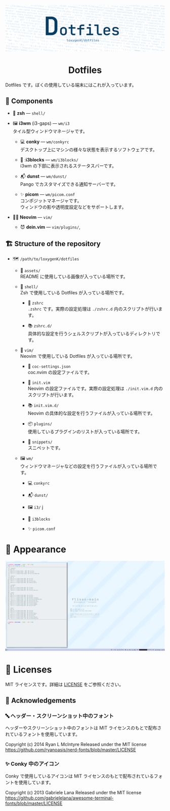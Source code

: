 ![Dotfiles - loxygenK/dotfiles](assets/header.png)

<h1 align="center">Dotfiles</h1>

Dotfiles です。ぼくの使用している端末にはこれが入っています。

## :jigsaw: Components

- :shell: **zsh** ― `shell/`

- :framed_picture: **i3wm** (i3-gaps) ― `wm/i3`<br />
  タイル型ウィンドウマネージャです。
  - :computer: **conky** ― `wm/conkyrc`<br />
    デスクトップ上にマシンの様々な状態を表示するソフトウェアです。

  - :speech_balloon: :**i3blocks** ― `wm/i3blocks/`<br />
    i3wm の下部に表示されるステータスバーです。

  - :mailbox_with_mail: **dunst** ― `wm/dunst/`<br />
    Pango でカスタマイズできる通知サーバーです。

  - :sparkles: **picom** ― `wm/picom.conf`<br />
    コンポジットマネージャです。<br />
    ウィンドウの影や透明度設定などをサポートします。

- :man_technologist: **Neovim** ― `vim/`<br />
  - :smiling_imp: **dein.vim** ― `vim/plugins/`,

## :building_construction: Structure of the repository

- :world_map: `/path/to/loxygenK/dotfiles`
  - :bento: `assets/`<br />README に使用している画像が入っている場所です。

  - :shell: `shell/`<br />Zsh で使用している Dotfiles が入っている場所です。

    - :triangular_flag_on_post: `zshrc`<br />`.zshrc` です。実際の設定処理は `./zshrc.d` 内のスクリプトが行います。

    - :books: `zshrc.d/`<br />具体的な設定を行うシェルスクリプトが入っているディレクトリです。

  - :memo: `vim/`<br />Neovim で使用している Dotfiles が入っている場所です。

    - :mage: `coc-settings.json`<br />coc.nvim の設定ファイルです。

    - :triangular_flag_on_post: `init.vim`<br />Neovim の設定ファイルです。実際の設定処理は  `./init.vim.d` 内のスクリプトが行います。

    - :books: `init.vim.d/`<br />Neovim の具体的な設定を行うファイルが入っている場所です。

    - :package: `plugins/`<br />使用しているプラグインのリストが入っている場所です。

    - :jigsaw: `snippets/`<br />スニペットです。

  - :framed_picture: `wm/`<br />ウィンドウマネージャなどの設定を行うファイルが入っている場所です。

    - :computer: `conkyrc`

    - :mailbox_with_mail: `dunst/`

    - :framed_picture: `i3/`
    j
    - :speech_balloon: `i3blocks`

    - :sparkles: `picom.conf`

# :eyes: Appearance

![Appearance](assets/screenshot.png)

# :page_with_curl: Licenses

MIT ライセンスです。詳細は [LICENSE](https://github.com/loxygenK/dotfiles/blob/master/LICENSE) をご参照ください。

## :bow: Acknowledgements

### :abc: ヘッダー・スクリーンショット中のフォント

ヘッダーやスクリーンショット中のフォントは MIT ライセンスのもとで配布されているフォントを使用しています。

Copyright (c) 2014 Ryan L McIntyre
Released under the MIT license
https://github.com/ryanoasis/nerd-fonts/blob/master/LICENSE

### :sparkles: Conky 中のアイコン

Conky で使用しているアイコンは MIT ライセンスのもとで配布されているフォントを使用しています。

Copyright (c) 2013 Gabriele Lana
Released under the MIT license
https://github.com/gabrielelana/awesome-terminal-fonts/blob/master/LICENSE

